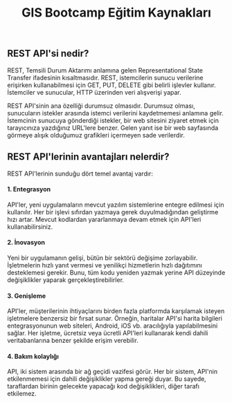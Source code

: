  <h1 align="center">GIS Bootcamp Eğitim Kaynakları</h1>
 <p align="center">
 <!-- <img src="./banner02.png"> -->
  <br />
</p>

 <h2> REST API'si nedir? </h2>
REST, Temsili Durum Aktarımı anlamına gelen Representational State Transfer ifadesinin kısaltmasıdır. REST, istemcilerin sunucu verilerine erişirken kullanabilmesi için GET, PUT, DELETE gibi belirli işlevler kullanır. İstemciler ve sunucular, HTTP üzerinden veri alışverişi yapar.

REST API'sinin ana özelliği durumsuz olmasıdır. Durumsuz olması, sunucuların istekler arasında istemci verilerini kaydetmemesi anlamına gelir. İstemcinin sunucuya gönderdiği istekler, bir web sitesini ziyaret etmek için tarayıcınıza yazdığınız URL'lere benzer. Gelen yanıt ise bir web sayfasında görmeye alışık olduğumuz grafikleri içermeyen sade verilerdir.


 <h2>REST API'lerinin avantajları nelerdir?</h2>
REST API'lerinin sunduğu dört temel avantaj vardır:

<h4>1. Entegrasyon </h4>
API'ler, yeni uygulamaların mevcut yazılım sistemlerine entegre edilmesi için kullanılır. Her bir işlevi sıfırdan yazmaya gerek duyulmadığından geliştirme hızı artar. Mevcut kodlardan yararlanmaya devam etmek için API'leri kullanabilirsiniz.

<h4>2. İnovasyon </h4>
Yeni bir uygulamanın gelişi, bütün bir sektörü değişime zorlayabilir. İşletmelerin hızlı yanıt vermesi ve yenilikçi hizmetlerin hızlı dağıtımını desteklemesi gerekir. Bunu, tüm kodu yeniden yazmak yerine API düzeyinde değişiklikler yaparak gerçekleştirebilirler.

<h4>3. Genişleme</h4>
API'ler, müşterilerinin ihtiyaçlarını birden fazla platformda karşılamak isteyen işletmelere benzersiz bir fırsat sunar. Örneğin, haritalar API'si harita bilgileri entegrasyonunun web siteleri, Android, iOS vb. aracılığıyla yapılabilmesini sağlar. Her işletme, ücretsiz veya ücretli API'leri kullanarak kendi dahili veritabanlarına benzer şekilde erişim verebilir.

<h4>4. Bakım kolaylığı</h4>
API, iki sistem arasında bir ağ geçidi vazifesi görür. Her bir sistem, API'nin etkilenmemesi için dahili değişiklikler yapma gereği duyar. Bu sayede, taraflardan birinin gelecekte yapacağı kod değişiklikleri, diğer tarafı etkilemez.

